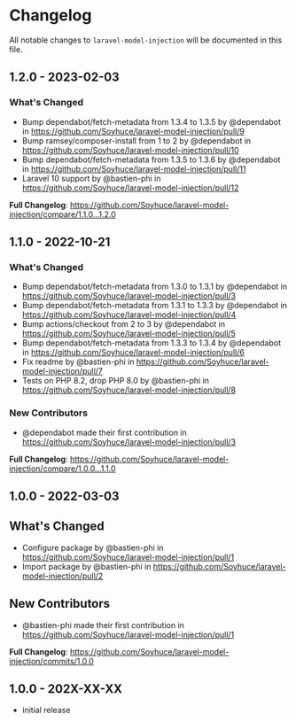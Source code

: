 # Changelog

All notable changes to `laravel-model-injection` will be documented in this file.

## 1.2.0 - 2023-02-03

### What's Changed

- Bump dependabot/fetch-metadata from 1.3.4 to 1.3.5 by @dependabot in https://github.com/Soyhuce/laravel-model-injection/pull/9
- Bump ramsey/composer-install from 1 to 2 by @dependabot in https://github.com/Soyhuce/laravel-model-injection/pull/10
- Bump dependabot/fetch-metadata from 1.3.5 to 1.3.6 by @dependabot in https://github.com/Soyhuce/laravel-model-injection/pull/11
- Laravel 10 support by @bastien-phi in https://github.com/Soyhuce/laravel-model-injection/pull/12

**Full Changelog**: https://github.com/Soyhuce/laravel-model-injection/compare/1.1.0...1.2.0

## 1.1.0 - 2022-10-21

### What's Changed

- Bump dependabot/fetch-metadata from 1.3.0 to 1.3.1 by @dependabot in https://github.com/Soyhuce/laravel-model-injection/pull/3
- Bump dependabot/fetch-metadata from 1.3.1 to 1.3.3 by @dependabot in https://github.com/Soyhuce/laravel-model-injection/pull/4
- Bump actions/checkout from 2 to 3 by @dependabot in https://github.com/Soyhuce/laravel-model-injection/pull/5
- Bump dependabot/fetch-metadata from 1.3.3 to 1.3.4 by @dependabot in https://github.com/Soyhuce/laravel-model-injection/pull/6
- Fix readme by @bastien-phi in https://github.com/Soyhuce/laravel-model-injection/pull/7
- Tests on PHP 8.2, drop PHP 8.0 by @bastien-phi in https://github.com/Soyhuce/laravel-model-injection/pull/8

### New Contributors

- @dependabot made their first contribution in https://github.com/Soyhuce/laravel-model-injection/pull/3

**Full Changelog**: https://github.com/Soyhuce/laravel-model-injection/compare/1.0.0...1.1.0

## 1.0.0 - 2022-03-03

## What's Changed

- Configure package by @bastien-phi in https://github.com/Soyhuce/laravel-model-injection/pull/1
- Import package by @bastien-phi in https://github.com/Soyhuce/laravel-model-injection/pull/2

## New Contributors

- @bastien-phi made their first contribution in https://github.com/Soyhuce/laravel-model-injection/pull/1

**Full Changelog**: https://github.com/Soyhuce/laravel-model-injection/commits/1.0.0

## 1.0.0 - 202X-XX-XX

- initial release
